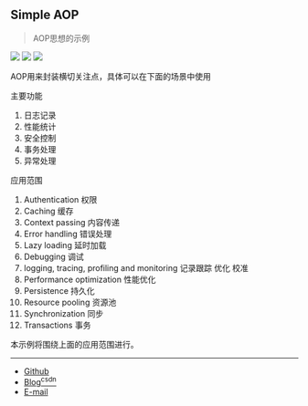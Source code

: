 ## Simple AOP

> AOP思想的示例

![](https://img.shields.io/badge/java-1.8-red.svg)
![](https://img.shields.io/badge/intellij%20idea-2018.3.3-brown.svg)
![](https://img.shields.io/badge/maven-3.6.0-thistle.svg)

AOP用来封装横切关注点，具体可以在下面的场景中使用

主要功能

1. 日志记录
2. 性能统计
3. 安全控制
4. 事务处理
5. 异常处理


应用范围

1. Authentication 权限
2. Caching 缓存
3. Context passing 内容传递
4. Error handling 错误处理
5. Lazy loading 延时加载
6. Debugging 调试
7. logging, tracing, profiling and monitoring 记录跟踪 优化 校准
8. Performance optimization 性能优化
9. Persistence 持久化
10. Resource pooling 资源池
11. Synchronization 同步
12. Transactions 事务

本示例将围绕上面的应用范围进行。

-----

- [Github](https://github.com/qwhai)
- [Blog<sup>csdn</sup>](https://qwhai.blog.csdn.net)
- [E-mail](return_zero0@163.com)
